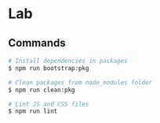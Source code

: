 # Lab

## Commands

```sh
# Install dependencies in packages
$ npm run bootstrap:pkg

# Clean packages from node_modules folder
$ npm run clean:pkg

# Lint JS and CSS files
$ npm run lint
```

